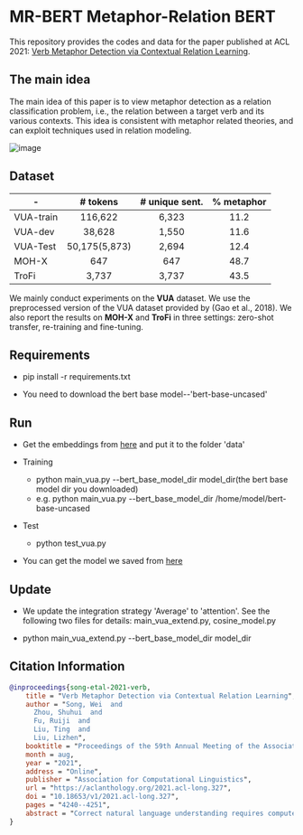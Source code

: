 # MR-BERT Metaphor-Relation BERT

This repository provides the codes and data for the paper published at ACL 2021: [Verb Metaphor Detection via Contextual Relation Learning](https://aclanthology.org/2021.acl-long.327/).

## The main idea
The main idea of this paper is to view metaphor detection as a relation classification problem, i.e., the relation between a target verb and its various contexts.
This idea is consistent with metaphor related theories, and can exploit techniques used in relation modeling.

![image](https://user-images.githubusercontent.com/42745094/135189978-330434e7-3e8b-46a5-8c7a-888ef1078fe5.png)

## Dataset 

|- | # tokens | # unique sent. | % metaphor|
|- | :-: | :-: | :-: |
|VUA-train | 116,622 | 6,323 | 11.2 | 
|VUA-dev | 38,628| 1,550 | 11.6 |
|VUA-Test | 50,175(5,873) | 2,694 | 12.4 |
|MOH-X | 647 | 647 | 48.7 | 
|TroFi | 3,737 | 3,737 | 43.5 |

We mainly conduct experiments on the **VUA** dataset. We use the preprocessed version of the VUA dataset provided by (Gao et al., 2018).
We also report the results on **MOH-X** and **TroFi** in three settings: zero-shot transfer, re-training and fine-tuning.

## Requirements
* pip install -r requirements.txt

* You need to download the bert base model--'bert-base-uncased'

## Run

* Get the embeddings from [here](https://drive.google.com/drive/folders/13_MRmZryGhCf8ngBs57oCMH9KD83ZImu?usp=sharing) and put it to the folder 'data'

* Training 
   * python main_vua.py --bert_base_model_dir model_dir(the bert base model dir you downloaded)
   * e.g. python main_vua.py --bert_base_model_dir /home/model/bert-base-uncased
    
* Test
   * python test_vua.py
    
* You can get the model we saved from [here](https://drive.google.com/drive/folders/1iWrftTDH2If6UO9M-hmc13EwYP1FVfSJ?usp=sharing)

## Update

* We update the integration strategy 'Average' to 'attention'. See the following two files for details:
main_vua_extend.py, cosine_model.py

* python main_vua_extend.py --bert_base_model_dir model_dir

## Citation Information

```bibtex
@inproceedings{song-etal-2021-verb,
    title = "Verb Metaphor Detection via Contextual Relation Learning",
    author = "Song, Wei  and
      Zhou, Shuhui  and
      Fu, Ruiji  and
      Liu, Ting  and
      Liu, Lizhen",
    booktitle = "Proceedings of the 59th Annual Meeting of the Association for Computational Linguistics and the 11th International Joint Conference on Natural Language Processing (Volume 1: Long Papers)",
    month = aug,
    year = "2021",
    address = "Online",
    publisher = "Association for Computational Linguistics",
    url = "https://aclanthology.org/2021.acl-long.327",
    doi = "10.18653/v1/2021.acl-long.327",
    pages = "4240--4251",
    abstract = "Correct natural language understanding requires computers to distinguish the literal and metaphorical senses of a word. Recent neu- ral models achieve progress on verb metaphor detection by viewing it as sequence labeling. In this paper, we argue that it is appropriate to view this task as relation classification between a verb and its various contexts. We propose the Metaphor-relation BERT (Mr-BERT) model, which explicitly models the relation between a verb and its grammatical, sentential and semantic contexts. We evaluate our method on the VUA, MOH-X and TroFi datasets. Our method gets competitive results compared with state-of-the-art approaches.",
}
```
